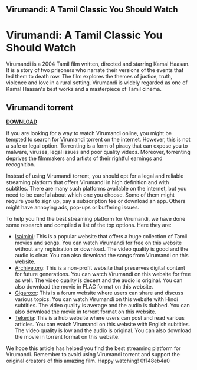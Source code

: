 ## Virumandi: A Tamil Classic You Should Watch

  
# Virumandi: A Tamil Classic You Should Watch
 
Virumandi is a 2004 Tamil film written, directed and starring Kamal Haasan. It is a story of two prisoners who narrate their versions of the events that led them to death row. The film explores the themes of justice, truth, violence and love in a rural setting. Virumandi is widely regarded as one of Kamal Haasan's best works and a masterpiece of Tamil cinema.
 
## Virumandi torrent


[**DOWNLOAD**](https://www.google.com/url?q=https%3A%2F%2Fcinurl.com%2F2tKCnJ&sa=D&sntz=1&usg=AOvVaw3P12WMmI1l_2CE5myrluo5)

 
If you are looking for a way to watch Virumandi online, you might be tempted to search for Virumandi torrent on the internet. However, this is not a safe or legal option. Torrenting is a form of piracy that can expose you to malware, viruses, legal issues and poor quality videos. Moreover, torrenting deprives the filmmakers and artists of their rightful earnings and recognition.
 
Instead of using Virumandi torrent, you should opt for a legal and reliable streaming platform that offers Virumandi in high definition and with subtitles. There are many such platforms available on the internet, but you need to be careful about which one you choose. Some of them might require you to sign up, pay a subscription fee or download an app. Others might have annoying ads, pop-ups or buffering issues.
 
To help you find the best streaming platform for Virumandi, we have done some research and compiled a list of the top options. Here they are:
 
- [Isaimini](https://isaimini.day/virumandi/): This is a popular website that offers a huge collection of Tamil movies and songs. You can watch Virumandi for free on this website without any registration or download. The video quality is good and the audio is clear. You can also download the songs from Virumandi on this website.
- [Archive.org](https://archive.org/details/TamilMusixVirumandi2004ACDRipFLAC): This is a non-profit website that preserves digital content for future generations. You can watch Virumandi on this website for free as well. The video quality is decent and the audio is original. You can also download the movie in FLAC format on this website.
- [Gigaroxx](https://www.gigaroxx.com/forum/business-forum/virumandi-hindi-movie-torrent): This is a forum website where users can share and discuss various topics. You can watch Virumandi on this website with Hindi subtitles. The video quality is average and the audio is dubbed. You can also download the movie in torrent format on this website.
- [Tekedia](https://hub.tekedia.com/post/2991_virumandi-torrent-virumandi-virumandi-movie-download-virumandi-tamilyogi-viruman.html): This is a hub website where users can post and read various articles. You can watch Virumandi on this website with English subtitles. The video quality is low and the audio is original. You can also download the movie in torrent format on this website.

We hope this article has helped you find the best streaming platform for Virumandi. Remember to avoid using Virumandi torrent and support the original creators of this amazing film. Happy watching!
 0f148eb4a0
